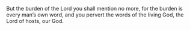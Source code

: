But the burden of the Lord you shall mention no more, for the burden is every man’s own word, and you pervert the words of the living God, the Lord of hosts, our God.
